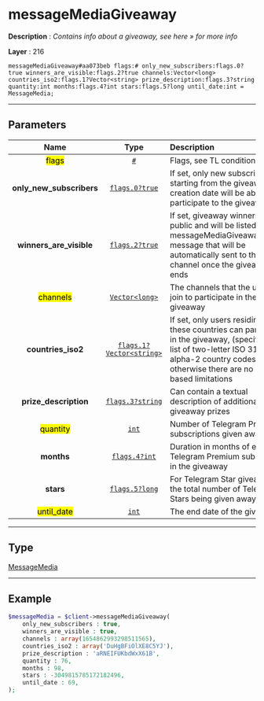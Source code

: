 # messageMediaGiveaway

**Description** : *Contains info about a giveaway, see here &raquo; for more info*

**Layer** : 216

```tl
messageMediaGiveaway#aa073beb flags:# only_new_subscribers:flags.0?true winners_are_visible:flags.2?true channels:Vector<long> countries_iso2:flags.1?Vector<string> prize_description:flags.3?string quantity:int months:flags.4?int stars:flags.5?long until_date:int = MessageMedia;
```

---

## Parameters

| Name | Type | Description |
| :---: | :---: | :--- |
| <mark>flags</mark> | [`#`](type/#) | Flags, see TL conditional fields |
| **only_new_subscribers** | [`flags.0?true`](type/true) | If set, only new subscribers starting from the giveaway creation date will be able to participate to the giveaway |
| **winners_are_visible** | [`flags.2?true`](type/true) | If set, giveaway winners are public and will be listed in a messageMediaGiveawayResults message that will be automatically sent to the channel once the giveaway ends |
| <mark>channels</mark> | [`Vector<long>`](type/long) | The channels that the user must join to participate in the giveaway |
| **countries_iso2** | [`flags.1?Vector<string>`](type/string) | If set, only users residing in these countries can participate in the giveaway, (specified as a list of two-letter ISO 3166-1 alpha-2 country codes); otherwise there are no country-based limitations |
| **prize_description** | [`flags.3?string`](type/string) | Can contain a textual description of additional giveaway prizes |
| <mark>quantity</mark> | [`int`](type/int) | Number of Telegram Premium subscriptions given away |
| **months** | [`flags.4?int`](type/int) | Duration in months of each Telegram Premium subscription in the giveaway |
| **stars** | [`flags.5?long`](type/long) | For Telegram Star giveaways, the total number of Telegram Stars being given away |
| <mark>until_date</mark> | [`int`](type/int) | The end date of the giveaway |

---

## Type

[MessageMedia](type/MessageMedia)

---

## Example

```php
$messageMedia = $client->messageMediaGiveaway(
	only_new_subscribers : true,
	winners_are_visible : true,
	channels : array(1654862993298511565),
	countries_iso2 : array('DuHgBFiOlXE8C5YJ'),
	prize_description : 'aRNEIFUKbdWxX61B',
	quantity : 76,
	months : 98,
	stars : -3049815785172182496,
	until_date : 69,
);
```